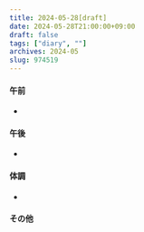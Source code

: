 ```yaml
---
title: 2024-05-28[draft]
date: 2024-05-28T21:00:00+09:00
draft: false
tags: ["diary", ""]
archives: 2024-05
slug: 974519
---
```

#### 午前
- 
#### 午後
- 
#### 体調
- 
#### その他